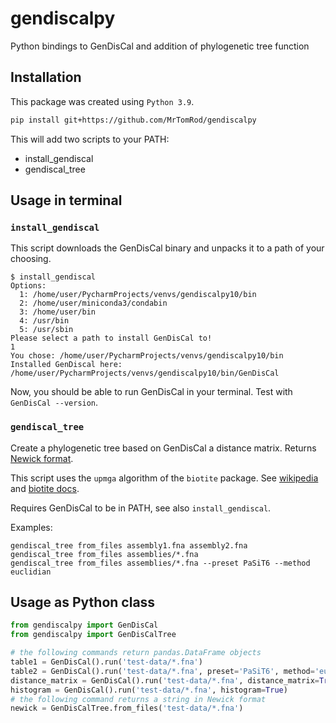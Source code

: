 # gendiscalpy

Python bindings to GenDisCal and addition of phylogenetic tree function

## Installation

This package was created using `Python 3.9`.

```bash
pip install git+https://github.com/MrTomRod/gendiscalpy
```

This will add two scripts to your PATH:

- install_gendiscal
- gendiscal_tree

## Usage in terminal

### `install_gendiscal`

This script downloads the GenDisCal binary and unpacks it to a path of your choosing.

```text
$ install_gendiscal 
Options:
  1: /home/user/PycharmProjects/venvs/gendiscalpy10/bin
  2: /home/user/miniconda3/condabin
  3: /home/user/bin
  4: /usr/bin
  5: /usr/sbin
Please select a path to install GenDisCal to!
1
You chose: /home/user/PycharmProjects/venvs/gendiscalpy10/bin
Installed GenDiscal here: /home/user/PycharmProjects/venvs/gendiscalpy10/bin/GenDisCal
```

Now, you should be able to run GenDisCal in your terminal. Test with `GenDisCal --version`.

### `gendiscal_tree`

Create a phylogenetic tree based on GenDisCal a distance matrix. Returns
[Newick format](https://en.wikipedia.org/wiki/Newick_format).

This script uses the `upmga` algorithm of the `biotite` package. See
[wikipedia](https://en.wikipedia.org/wiki/UPGMA) and
[biotite docs](https://www.biotite-python.org/apidoc/biotite.sequence.phylo.upgma.html).

Requires GenDisCal to be in PATH, see also `install_gendiscal`.

Examples:

````shell
gendiscal_tree from_files assembly1.fna assembly2.fna
gendiscal_tree from_files assemblies/*.fna
gendiscal_tree from_files assemblies/*.fna --preset PaSiT6 --method euclidian
````

## Usage as Python class

```python
from gendiscalpy import GenDisCal
from gendiscalpy import GenDisCalTree

# the following commands return pandas.DataFrame objects
table1 = GenDisCal().run('test-data/*.fna')
table2 = GenDisCal().run('test-data/*.fna', preset='PaSiT6', method='euclidian')
distance_matrix = GenDisCal().run('test-data/*.fna', distance_matrix=True)
histogram = GenDisCal().run('test-data/*.fna', histogram=True)
# the following command returns a string in Newick format
newick = GenDisCalTree.from_files('test-data/*.fna')
```
